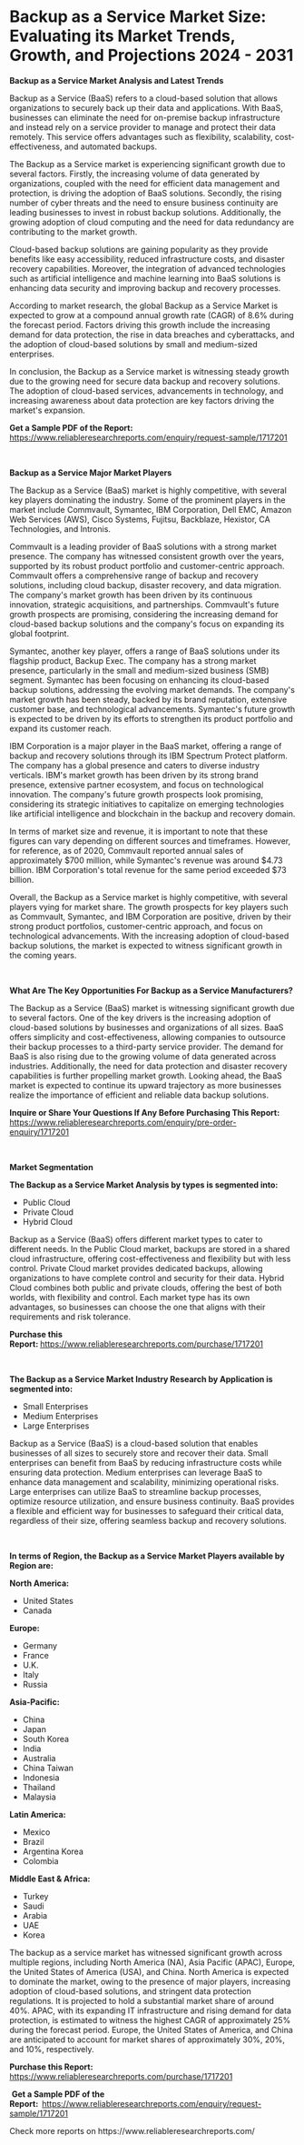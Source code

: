 <p><h1>Backup as a Service Market Size: Evaluating its Market Trends, Growth, and Projections 2024 - 2031</h1></p><p><strong>Backup as a Service Market Analysis and Latest Trends</strong></p>
<p><p>Backup as a Service (BaaS) refers to a cloud-based solution that allows organizations to securely back up their data and applications. With BaaS, businesses can eliminate the need for on-premise backup infrastructure and instead rely on a service provider to manage and protect their data remotely. This service offers advantages such as flexibility, scalability, cost-effectiveness, and automated backups.</p><p>The Backup as a Service market is experiencing significant growth due to several factors. Firstly, the increasing volume of data generated by organizations, coupled with the need for efficient data management and protection, is driving the adoption of BaaS solutions. Secondly, the rising number of cyber threats and the need to ensure business continuity are leading businesses to invest in robust backup solutions. Additionally, the growing adoption of cloud computing and the need for data redundancy are contributing to the market growth.</p><p>Cloud-based backup solutions are gaining popularity as they provide benefits like easy accessibility, reduced infrastructure costs, and disaster recovery capabilities. Moreover, the integration of advanced technologies such as artificial intelligence and machine learning into BaaS solutions is enhancing data security and improving backup and recovery processes.</p><p>According to market research, the global Backup as a Service Market is expected to grow at a compound annual growth rate (CAGR) of 8.6% during the forecast period. Factors driving this growth include the increasing demand for data protection, the rise in data breaches and cyberattacks, and the adoption of cloud-based solutions by small and medium-sized enterprises.</p><p>In conclusion, the Backup as a Service market is witnessing steady growth due to the growing need for secure data backup and recovery solutions. The adoption of cloud-based services, advancements in technology, and increasing awareness about data protection are key factors driving the market's expansion.</p></p>
<p><strong>Get a Sample PDF of the Report:&nbsp;</strong> <a href="https://www.reliableresearchreports.com/enquiry/request-sample/1717201">https://www.reliableresearchreports.com/enquiry/request-sample/1717201</a></p>
<p>&nbsp;</p>
<p><strong>Backup as a Service Major Market Players</strong></p>
<p><p>The Backup as a Service (BaaS) market is highly competitive, with several key players dominating the industry. Some of the prominent players in the market include Commvault, Symantec, IBM Corporation, Dell EMC, Amazon Web Services (AWS), Cisco Systems, Fujitsu, Backblaze, Hexistor, CA Technologies, and Intronis.</p><p>Commvault is a leading provider of BaaS solutions with a strong market presence. The company has witnessed consistent growth over the years, supported by its robust product portfolio and customer-centric approach. Commvault offers a comprehensive range of backup and recovery solutions, including cloud backup, disaster recovery, and data migration. The company's market growth has been driven by its continuous innovation, strategic acquisitions, and partnerships. Commvault's future growth prospects are promising, considering the increasing demand for cloud-based backup solutions and the company's focus on expanding its global footprint.</p><p>Symantec, another key player, offers a range of BaaS solutions under its flagship product, Backup Exec. The company has a strong market presence, particularly in the small and medium-sized business (SMB) segment. Symantec has been focusing on enhancing its cloud-based backup solutions, addressing the evolving market demands. The company's market growth has been steady, backed by its brand reputation, extensive customer base, and technological advancements. Symantec's future growth is expected to be driven by its efforts to strengthen its product portfolio and expand its customer reach.</p><p>IBM Corporation is a major player in the BaaS market, offering a range of backup and recovery solutions through its IBM Spectrum Protect platform. The company has a global presence and caters to diverse industry verticals. IBM's market growth has been driven by its strong brand presence, extensive partner ecosystem, and focus on technological innovation. The company's future growth prospects look promising, considering its strategic initiatives to capitalize on emerging technologies like artificial intelligence and blockchain in the backup and recovery domain.</p><p>In terms of market size and revenue, it is important to note that these figures can vary depending on different sources and timeframes. However, for reference, as of 2020, Commvault reported annual sales of approximately $700 million, while Symantec's revenue was around $4.73 billion. IBM Corporation's total revenue for the same period exceeded $73 billion.</p><p>Overall, the Backup as a Service market is highly competitive, with several players vying for market share. The growth prospects for key players such as Commvault, Symantec, and IBM Corporation are positive, driven by their strong product portfolios, customer-centric approach, and focus on technological advancements. With the increasing adoption of cloud-based backup solutions, the market is expected to witness significant growth in the coming years.</p></p>
<p>&nbsp;</p>
<p><strong>What Are The Key Opportunities For Backup as a Service Manufacturers?</strong></p>
<p><p>The Backup as a Service (BaaS) market is witnessing significant growth due to several factors. One of the key drivers is the increasing adoption of cloud-based solutions by businesses and organizations of all sizes. BaaS offers simplicity and cost-effectiveness, allowing companies to outsource their backup processes to a third-party service provider. The demand for BaaS is also rising due to the growing volume of data generated across industries. Additionally, the need for data protection and disaster recovery capabilities is further propelling market growth. Looking ahead, the BaaS market is expected to continue its upward trajectory as more businesses realize the importance of efficient and reliable data backup solutions.</p></p>
<p><strong>Inquire or Share Your Questions If Any Before Purchasing This Report:</strong> <a href="https://www.reliableresearchreports.com/enquiry/pre-order-enquiry/1717201">https://www.reliableresearchreports.com/enquiry/pre-order-enquiry/1717201</a></p>
<p>&nbsp;</p>
<p><strong>Market Segmentation</strong></p>
<p><strong>The Backup as a Service Market Analysis by types is segmented into:</strong></p>
<p><ul><li>Public Cloud</li><li>Private Cloud</li><li>Hybrid Cloud</li></ul></p>
<p><p>Backup as a Service (BaaS) offers different market types to cater to different needs. In the Public Cloud market, backups are stored in a shared cloud infrastructure, offering cost-effectiveness and flexibility but with less control. Private Cloud market provides dedicated backups, allowing organizations to have complete control and security for their data. Hybrid Cloud combines both public and private clouds, offering the best of both worlds, with flexibility and control. Each market type has its own advantages, so businesses can choose the one that aligns with their requirements and risk tolerance.</p></p>
<p><strong>Purchase this Report:&nbsp;</strong><a href="https://www.reliableresearchreports.com/purchase/1717201">https://www.reliableresearchreports.com/purchase/1717201</a></p>
<p>&nbsp;</p>
<p><strong>The Backup as a Service Market Industry Research by Application is segmented into:</strong></p>
<p><ul><li>Small Enterprises</li><li>Medium Enterprises</li><li>Large Enterprises</li></ul></p>
<p><p>Backup as a Service (BaaS) is a cloud-based solution that enables businesses of all sizes to securely store and recover their data. Small enterprises can benefit from BaaS by reducing infrastructure costs while ensuring data protection. Medium enterprises can leverage BaaS to enhance data management and scalability, minimizing operational risks. Large enterprises can utilize BaaS to streamline backup processes, optimize resource utilization, and ensure business continuity. BaaS provides a flexible and efficient way for businesses to safeguard their critical data, regardless of their size, offering seamless backup and recovery solutions.</p></p>
<p>&nbsp;</p>
<p><strong>In terms of Region, the Backup as a Service Market Players available by Region are:</strong></p>
<p>
    <p> <strong> North America: </strong>
        <ul>
            <li>United States</li>
            <li>Canada</li>
        </ul>
        </p> 
    <p> <strong> Europe: </strong>
        <ul>
            <li>Germany</li>
            <li>France</li>
            <li>U.K.</li>
            <li>Italy</li>
            <li>Russia</li>
        </ul>
        </p> 
    <p> <strong> Asia-Pacific: </strong>
        <ul>
            <li>China</li>
            <li>Japan</li>
            <li>South Korea</li>
            <li>India</li>
            <li>Australia</li>
            <li>China Taiwan</li>
            <li>Indonesia</li>
            <li>Thailand</li>
            <li>Malaysia</li>
        </ul>
        </p> 
    <p> <strong> Latin America: </strong>
        <ul>
            <li>Mexico</li>
            <li>Brazil</li>
            <li>Argentina Korea</li>
            <li>Colombia</li>
        </ul>
        </p> 
    <p> <strong> Middle East & Africa: </strong>
        <ul>
            <li>Turkey</li>
            <li>Saudi</li>
            <li>Arabia</li>
            <li>UAE</li>
            <li>Korea</li>
        </ul>
    </p>
    </p>
<p><p>The backup as a service market has witnessed significant growth across multiple regions, including North America (NA), Asia Pacific (APAC), Europe, the United States of America (USA), and China. North America is expected to dominate the market, owing to the presence of major players, increasing adoption of cloud-based solutions, and stringent data protection regulations. It is projected to hold a substantial market share of around 40%. APAC, with its expanding IT infrastructure and rising demand for data protection, is estimated to witness the highest CAGR of approximately 25% during the forecast period. Europe, the United States of America, and China are anticipated to account for market shares of approximately 30%, 20%, and 10%, respectively.</p></p>
<p><strong>Purchase this Report: </strong><a href="https://www.reliableresearchreports.com/purchase/1717201">https://www.reliableresearchreports.com/purchase/1717201</a></p>
<p>&nbsp;<strong>Get a Sample PDF of the Report:&nbsp;&nbsp;</strong><a href="https://www.reliableresearchreports.com/enquiry/request-sample/1717201">https://www.reliableresearchreports.com/enquiry/request-sample/1717201</a></p>
<p><strong></strong></p>
<p>Check more reports on https://www.reliableresearchreports.com/</p>
